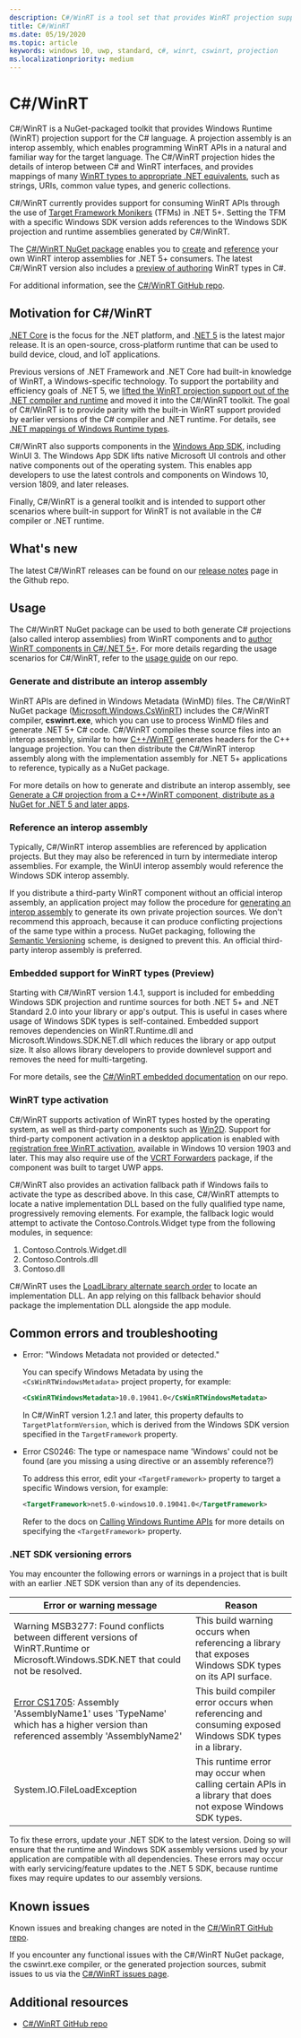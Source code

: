 ```yaml
---
description: C#/WinRT is a tool set that provides WinRT projection support for C# code.
title: C#/WinRT
ms.date: 05/19/2020
ms.topic: article
keywords: windows 10, uwp, standard, c#, winrt, cswinrt, projection
ms.localizationpriority: medium
---
```


# C#/WinRT

C#/WinRT is a NuGet-packaged toolkit that provides Windows Runtime (WinRT) projection support for the C# language. A projection assembly is an interop assembly, which enables programming WinRT APIs in a natural and familiar way for the target language. The C#/WinRT projection hides the details of interop between C# and WinRT interfaces, and provides mappings of many [WinRT types to appropriate .NET equivalents](net-mappings-of-winrt-types.md), such as strings, URIs, common value types, and generic collections.

C#/WinRT currently provides support for consuming WinRT APIs through the use of [Target Framework Monikers](/windows/apps/desktop/modernize/desktop-to-uwp-enhance#net-5-use-the-target-framework-moniker-option) (TFMs) in .NET 5+. Setting the TFM with a specific Windows SDK version adds references to the Windows SDK projection and runtime assemblies generated by C#/WinRT.

The [C#/WinRT NuGet package](https://www.nuget.org/packages/Microsoft.Windows.CsWinRT/) enables you to [create](#generate-and-distribute-an-interop-assembly) and [reference](#reference-an-interop-assembly) your own WinRT interop assemblies for .NET 5+ consumers. The latest C#/WinRT version also includes a [preview of authoring](create-windows-runtime-component-cswinrt.md) WinRT types in C#.

For additional information, see the [C#/WinRT GitHub repo](https://aka.ms/cswinrt/repo).

## Motivation for C#/WinRT

[.NET Core](/dotnet/core/) is the focus for the .NET platform, and .[NET 5](/dotnet/core/dotnet-five) is the latest major release. It is an open-source, cross-platform runtime that can be used to build device, cloud, and IoT applications.

Previous versions of .NET Framework and .NET Core had built-in knowledge of WinRT, a Windows-specific technology. To support the portability and efficiency goals of .NET 5, we [lifted the WinRT projection support out of the .NET compiler and runtime](/dotnet/core/compatibility/interop/5.0/built-in-support-for-winrt-removed) and moved it into the C#/WinRT toolkit. The goal of C#/WinRT is to provide parity with the built-in WinRT support provided by earlier versions of the C# compiler and .NET runtime. For details, see [.NET mappings of Windows Runtime types](net-mappings-of-winrt-types.md).

C#/WinRT also supports components in the [Windows App SDK](/windows/apps/windows-app-sdk/), including WinUI 3. The Windows App SDK lifts native Microsoft UI controls and other native components out of the operating system. This enables app developers to use the latest controls and components on Windows 10, version 1809, and later releases.

Finally, C#/WinRT is a general toolkit and is intended to support other scenarios where built-in support for WinRT is not available in the C# compiler or .NET runtime.

## What's new

The latest C#/WinRT releases can be found on our [release notes](https://github.com/microsoft/CsWinRT/releases) page in the Github repo.

## Usage

The C#/WinRT NuGet package can be used to both generate C# projections (also called interop assemblies) from WinRT components and to [author WinRT components in C#/.NET 5+](https://github.com/microsoft/CsWinRT/blob/master/docs/authoring.md). For more details regarding the usage scenarios for C#/WinRT, refer to the [usage guide](https://github.com/microsoft/CsWinRT/blob/master/docs/usage.md) on our repo.

### Generate and distribute an interop assembly

WinRT APIs are defined in Windows Metadata (WinMD) files. The C#/WinRT NuGet package ([Microsoft.Windows.CsWinRT](https://www.nuget.org/packages/Microsoft.Windows.CsWinRT/)) includes the C#/WinRT compiler, **cswinrt.exe**, which you can use to process WinMD files and generate .NET 5+ C# code. C#/WinRT compiles these source files into an interop assembly, similar to how [C++/WinRT](../cpp-and-winrt-apis/index.md) generates headers for the C++ language projection. You can then distribute the C#/WinRT interop assembly along with the implementation assembly for .NET 5+ applications to reference, typically as a NuGet package.

For more details on how to generate and distribute an interop assembly, see [Generate a C# projection from a C++/WinRT component, distribute as a NuGet for .NET 5 and later apps](net-projection-from-cppwinrt-component.md).

### Reference an interop assembly

Typically, C#/WinRT interop assemblies are referenced by application projects. But they may also be referenced in turn by intermediate interop assemblies. For example, the WinUI interop assembly would reference the Windows SDK interop assembly.

If you distribute a third-party WinRT component without an official interop assembly, an application project may follow the procedure for [generating an interop assembly](#generate-and-distribute-an-interop-assembly) to generate its own private projection sources. We don't recommend this approach, because it can produce conflicting projections of the same type within a process. NuGet packaging, following the [Semantic Versioning](https://semver.org) scheme, is designed to prevent this. An official third-party interop assembly is preferred.

### Embedded support for WinRT types (Preview) 

Starting with C#/WinRT version 1.4.1, support is included for embedding Windows SDK projection and runtime sources for both .NET 5+ and .NET Standard 2.0 into your library or app's output. This is useful in cases where usage of Windows SDK types is self-contained. Embedded support removes dependencies on WinRT.Runtime.dll and Microsoft.Windows.SDK.NET.dll which reduces the library or app output size. It also allows library developers to provide downlevel support and removes the need for multi-targeting.

For more details, see the [C#/WinRT embedded documentation](https://github.com/microsoft/CsWinRT/blob/master/docs/embedded.md) on our repo.

### WinRT type activation

C#/WinRT supports activation of WinRT types hosted by the operating system, as well as third-party components such as [Win2D](https://www.nuget.org/packages/Win2D.uwp/). Support for third-party component activation in a desktop application is enabled with [registration free WinRT activation](https://blogs.windows.com/windowsdeveloper/2019/04/30/enhancing-non-packaged-desktop-apps-using-windows-runtime-components/), available in Windows 10 version 1903 and later. This may also require use of the [VCRT Forwarders](https://www.nuget.org/packages/Microsoft.VCRTForwarders.140/) package, if the component was built to target UWP apps.

C#/WinRT also provides an activation fallback path if Windows fails to activate the type as described above. In this case, C#/WinRT attempts to locate a native implementation DLL based on the fully qualified type name, progressively removing elements. For example, the fallback logic would attempt to activate the Contoso.Controls.Widget type from the following modules, in sequence:

1. Contoso.Controls.Widget.dll
2. Contoso.Controls.dll
3. Contoso.dll

C#/WinRT uses the [LoadLibrary alternate search order](/windows/win32/dlls/dynamic-link-library-search-order#alternate-search-order-for-desktop-applications) to locate an implementation DLL. An app relying on this fallback behavior should package the implementation DLL alongside the app module.

## Common errors and troubleshooting

- Error: "Windows Metadata not provided or detected."

  You can specify Windows Metadata by using the `<CsWinRTWindowsMetadata>` project property, for example:

  ```xml
  <CsWinRTWindowsMetadata>10.0.19041.0</CsWinRTWindowsMetadata>
  ```

  In C#/WinRT version 1.2.1 and later, this property defaults to `TargetPlatformVersion`, which is derived from the Windows SDK version specified in the `TargetFramework` property.
  
- Error	CS0246: The type or namespace name 'Windows' could not be found (are you missing a using directive or an assembly reference?)

  To address this error, edit your `<TargetFramework>` property to target a specific Windows version, for example:
  ```xml
  <TargetFramework>net5.0-windows10.0.19041.0</TargetFramework>
  ```
  Refer to the docs on [Calling Windows Runtime APIs](/windows/apps/desktop/modernize/desktop-to-uwp-enhance) for more details on specifying the `<TargetFramework>` property.


### .NET SDK versioning errors

You may encounter the following errors or warnings in a project that is built with an earlier .NET SDK version than any of its dependencies.

| Error or warning message | Reason |
|--------------------------|--------|
| Warning MSB3277: Found conflicts between different versions of WinRT.Runtime or Microsoft.Windows.SDK.NET that could not be resolved. | This build warning occurs when referencing a library that exposes Windows SDK types on its API surface. |
| [Error CS1705](/dotnet/csharp/language-reference/compiler-messages/cs1705): Assembly 'AssemblyName1' uses 'TypeName' which has a higher version than referenced assembly 'AssemblyName2' | This build compiler error occurs when referencing and consuming exposed Windows SDK types in a library. |
| System.IO.FileLoadException | This runtime error may occur when calling certain APIs in a library that does not expose Windows SDK types. |

To fix these errors, update your .NET SDK to the latest version. Doing so will ensure that the runtime and Windows SDK assembly versions used by your application are compatible with all dependencies. These errors may occur with early servicing/feature updates to the .NET 5 SDK, because runtime fixes may require updates to our assembly versions.

## Known issues

Known issues and breaking changes are noted in the [C#/WinRT GitHub repo](https://aka.ms/cswinrt/repo).

If you encounter any functional issues with the C#/WinRT NuGet package, the cswinrt.exe compiler, or the generated projection sources, submit issues to us via the [C#/WinRT issues page](https://github.com/microsoft/CsWinRT/issues).

## Additional resources

* [C#/WinRT GitHub repo](https://aka.ms/cswinrt/repo)
